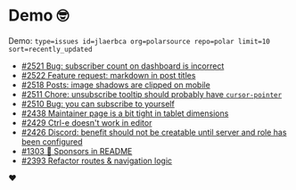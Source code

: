 # Demo 🤓

Demo: `type=issues id=jlaerbca org=polarsource repo=polar limit=10 sort=recently_updated`

<!-- POLAR type=issues id=jlaerbca org=polarsource repo=polar limit=10 sort=recently_updated -->

* [#2521 Bug: subscriber count on dashboard is incorrect](https://github.com/polarsource/polar/issues/2521)
* [#2522 Feature request: markdown in post titles](https://github.com/polarsource/polar/issues/2522)
* [#2518 Posts: image shadows are clipped on mobile](https://github.com/polarsource/polar/issues/2518)
* [#2511 Chore: unsubscribe tooltip should probably have `cursor-pointer`](https://github.com/polarsource/polar/issues/2511)
* [#2510 Bug: you can subscribe to yourself](https://github.com/polarsource/polar/issues/2510)
* [#2438 Maintainer page is a bit tight in tablet dimensions](https://github.com/polarsource/polar/issues/2438)
* [#2429 Ctrl-e doesn't work in editor](https://github.com/polarsource/polar/issues/2429)
* [#2426 Discord: benefit should not be creatable until server and role has been configured](https://github.com/polarsource/polar/issues/2426)
* [#1303 🔋 Sponsors in README](https://github.com/polarsource/polar/issues/1303)
* [#2393 Refactor routes & navigation logic](https://github.com/polarsource/polar/issues/2393)

<!-- POLAR-END id=jlaerbca -->

❤️
